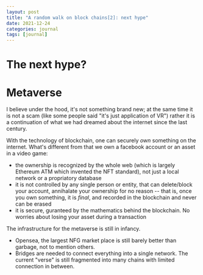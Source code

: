 ```yaml
---
layout: post
title: "A random walk on block chains[2]: next hype"
date: 2021-12-24
categories: journal
tags: [journal]
---
```


# The next hype?


# Metaverse
I believe under the hood, it's not something brand new; at the same time it is not a scam (like some people said "it's just application of VR")
rather it is a continuation of what we had dreamed about the internet since the last century.

With the technology of blockchain, one can securely *own* something on the internet.
What's different from that we own a facebook account or an asset in a video game:
- the ownership is recognized by the whole web (which is largely Ethereum ATM which invented the NFT standard), not just a local network or a propriatory database
- it is not controlled by any single person or entity, that can delete/block your account, annihalate your ownership for no reason -- that is, once you own something, it is *final*, and recorded in the blockchain and never can be erased
- it is secure, guranteed by the mathematics behind the blockchain. No worries about losing your asset during a transaction

The infrastructure for the metaverse is still in infancy.
- Opensea, the largest NFG market place is still barely better than garbage, not to mention others.
- Bridges are needed to connect everything into a single network. The current "verse" is still fragmented into many chains with limited connection in between.

